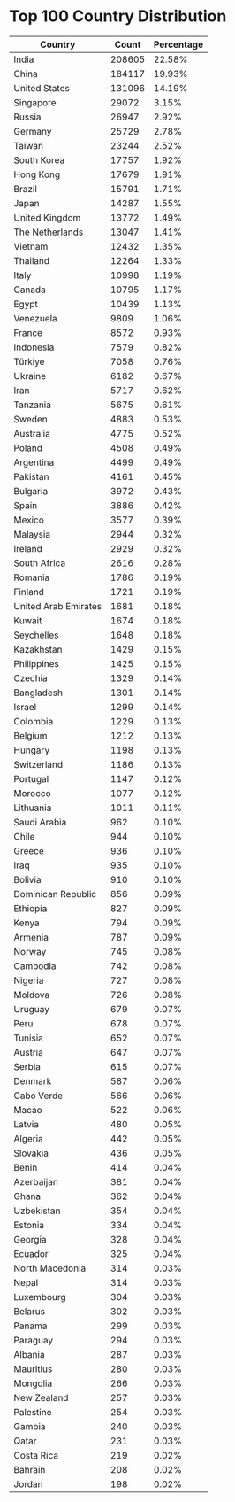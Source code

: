 # Top 100 Country Distribution
| Country | Count | Percentage |
|----|----|----|
| India | 208605 | 22.58% |
| China | 184117 | 19.93% |
| United States | 131096 | 14.19% |
| Singapore | 29072 | 3.15% |
| Russia | 26947 | 2.92% |
| Germany | 25729 | 2.78% |
| Taiwan | 23244 | 2.52% |
| South Korea | 17757 | 1.92% |
| Hong Kong | 17679 | 1.91% |
| Brazil | 15791 | 1.71% |
| Japan | 14287 | 1.55% |
| United Kingdom | 13772 | 1.49% |
| The Netherlands | 13047 | 1.41% |
| Vietnam | 12432 | 1.35% |
| Thailand | 12264 | 1.33% |
| Italy | 10998 | 1.19% |
| Canada | 10795 | 1.17% |
| Egypt | 10439 | 1.13% |
| Venezuela | 9809 | 1.06% |
| France | 8572 | 0.93% |
| Indonesia | 7579 | 0.82% |
| Türkiye | 7058 | 0.76% |
| Ukraine | 6182 | 0.67% |
| Iran | 5717 | 0.62% |
| Tanzania | 5675 | 0.61% |
| Sweden | 4883 | 0.53% |
| Australia | 4775 | 0.52% |
| Poland | 4508 | 0.49% |
| Argentina | 4499 | 0.49% |
| Pakistan | 4161 | 0.45% |
| Bulgaria | 3972 | 0.43% |
| Spain | 3886 | 0.42% |
| Mexico | 3577 | 0.39% |
| Malaysia | 2944 | 0.32% |
| Ireland | 2929 | 0.32% |
| South Africa | 2616 | 0.28% |
| Romania | 1786 | 0.19% |
| Finland | 1721 | 0.19% |
| United Arab Emirates | 1681 | 0.18% |
| Kuwait | 1674 | 0.18% |
| Seychelles | 1648 | 0.18% |
| Kazakhstan | 1429 | 0.15% |
| Philippines | 1425 | 0.15% |
| Czechia | 1329 | 0.14% |
| Bangladesh | 1301 | 0.14% |
| Israel | 1299 | 0.14% |
| Colombia | 1229 | 0.13% |
| Belgium | 1212 | 0.13% |
| Hungary | 1198 | 0.13% |
| Switzerland | 1186 | 0.13% |
| Portugal | 1147 | 0.12% |
| Morocco | 1077 | 0.12% |
| Lithuania | 1011 | 0.11% |
| Saudi Arabia | 962 | 0.10% |
| Chile | 944 | 0.10% |
| Greece | 936 | 0.10% |
| Iraq | 935 | 0.10% |
| Bolivia | 910 | 0.10% |
| Dominican Republic | 856 | 0.09% |
| Ethiopia | 827 | 0.09% |
| Kenya | 794 | 0.09% |
| Armenia | 787 | 0.09% |
| Norway | 745 | 0.08% |
| Cambodia | 742 | 0.08% |
| Nigeria | 727 | 0.08% |
| Moldova | 726 | 0.08% |
| Uruguay | 679 | 0.07% |
| Peru | 678 | 0.07% |
| Tunisia | 652 | 0.07% |
| Austria | 647 | 0.07% |
| Serbia | 615 | 0.07% |
| Denmark | 587 | 0.06% |
| Cabo Verde | 566 | 0.06% |
| Macao | 522 | 0.06% |
| Latvia | 480 | 0.05% |
| Algeria | 442 | 0.05% |
| Slovakia | 436 | 0.05% |
| Benin | 414 | 0.04% |
| Azerbaijan | 381 | 0.04% |
| Ghana | 362 | 0.04% |
| Uzbekistan | 354 | 0.04% |
| Estonia | 334 | 0.04% |
| Georgia | 328 | 0.04% |
| Ecuador | 325 | 0.04% |
| North Macedonia | 314 | 0.03% |
| Nepal | 314 | 0.03% |
| Luxembourg | 304 | 0.03% |
| Belarus | 302 | 0.03% |
| Panama | 299 | 0.03% |
| Paraguay | 294 | 0.03% |
| Albania | 287 | 0.03% |
| Mauritius | 280 | 0.03% |
| Mongolia | 266 | 0.03% |
| New Zealand | 257 | 0.03% |
| Palestine | 254 | 0.03% |
| Gambia | 240 | 0.03% |
| Qatar | 231 | 0.03% |
| Costa Rica | 219 | 0.02% |
| Bahrain | 208 | 0.02% |
| Jordan | 198 | 0.02% |
